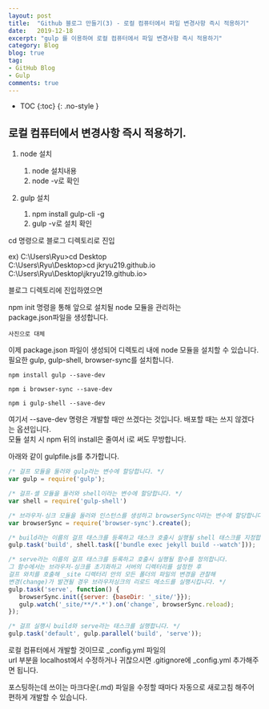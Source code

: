 ```yaml
---
layout: post
title:  "Github 블로그 만들기(3) - 로컬 컴퓨터에서 파일 변경사항 즉시 적용하기"
date:   2019-12-18
excerpt: "gulp 를 이용하여 로컬 컴퓨터에서 파일 변경사항 즉시 적용하기"
category: Blog
blog: true
tag:
- GitHub Blog
- Gulp
comments: true
---
```


* TOC
{:toc}
{: .no-style }

## 로컬 컴퓨터에서 변경사항 즉시 적용하기.
1. node 설치  
    1) node 설치내용  
    2) node -v로 확인  

2. gulp 설치  
    1) npm install gulp-cli -g  
    2) gulp -v로 설치 확인  

cd 명령으로 블로그 디렉토리로 진입  

ex) C:\Users\Ryu>cd Desktop  
 C:\Users\Ryu\Desktop>cd jkryu219.github.io  
 C:\Users\Ryu\Desktop\jkryu219.github.io>  

블로그 디렉토리에 진입하였으면  

npm init 명령을 통해 앞으로 설치될 node 모듈을 관리하는  
package.json파일을 생성합니다.  
~~~
사진으로 대체
~~~
이제 package.json 파일이 생성되어 디렉토리 내에 node  모듈을 설치할 수 있습니다.  
필요한 gulp, gulp-shell, browser-sync를 설치합니다.  

~~~  
npm install gulp --save-dev  
  
npm i browser-sync --save-dev  
  
npm i gulp-shell --save-dev  
~~~  
여기서 --save-dev 명령은 개발할 때만 쓰겠다는 것입니다.   배포할 때는 쓰지 않겠다는 옵션입니다.  
모듈 설치 시 npm 뒤의 install은 줄여서 i로 써도  무방합니다.  
  
아래와 같이 gulpfile.js를 추가합니다.  

~~~ javascript
/* 걸프 모듈을 둘러와 gulp라는 변수에 할당합니다. */
var gulp = require('gulp');

/* 걸프-셸 모듈을 둘러와 shell이라는 변수에 할당합니다. */
var shell = require('gulp-shell')

/* 브라우저-싱크 모듈을 둘러와 인스턴스를 생성하고 browserSync이라는 변수에 할당합니다. */
var browserSync = require('browser-sync').create();

/* build라는 이름의 걸프 태스크를 등록하고 태스크 호출시 실행될 shell 태스크를 지정합니다. */
gulp.task('build', shell.task(['bundle exec jekyll build --watch']));

/* serve라는 이름의 걸프 태스크를 등록하고 호출시 실행될 함수를 정의합니다.
그 함수에서는 브라우저-싱크를 초기화하고 서버의 디렉터리를 설정한 후
걸프 와치를 호출해 _site 디렉터리 안의 모든 폴더의 파일의 변경을 관찰해
변경(change)가 발견될 경우 브라우저싱크의 리로드 메소드를 실행시킵니다. */
gulp.task('serve', function() {
   browserSync.init({server: {baseDir: '_site/'}});
   gulp.watch('_site/**/*.*').on('change', browserSync.reload);
});

/* 걸프 실행시 build와 serve라는 태스크를 실행합니다. */
gulp.task('default', gulp.parallel('build', 'serve'));
~~~

로컬 컴퓨터에서 개발할 것이므로 _config.yml 파일의  
url 부분을 localhost에서 수정하거나 귀찮으시면 .gitignore에 _config.yml 추가해주면 됩니다.
  
포스팅하는데 쓰이는 마크다운(.md) 파일을 수정할 때마다  자동으로 새로고침 해주어 편하게 개발할 수 있습니다.  